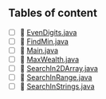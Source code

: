 ## Tables of content
- [ ] 📄 [EvenDigits.java](./EvenDigits.java)
- [ ] 📄 [FindMin.java](./FindMin.java)
- [ ] 📄 [Main.java](./Main.java)
- [ ] 📄 [MaxWealth.java](./MaxWealth.java)
- [ ] 📄 [SearchIn2DArray.java](./SearchIn2DArray.java)
- [ ] 📄 [SearchInRange.java](./SearchInRange.java)
- [ ] 📄 [SearchInStrings.java](./SearchInStrings.java)
